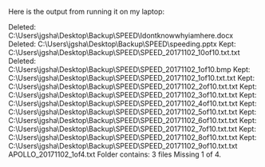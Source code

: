 Here is the output from running it on my laptop:

Deleted: C:\Users\jgsha\Desktop\Backup\SPEED\Idontknowwhyiamhere.docx
Deleted: C:\Users\jgsha\Desktop\Backup\SPEED\speeding.pptx
Kept: C:\Users\jgsha\Desktop\Backup\SPEED\SPEED_20171102_10of10.txt.txt
Deleted: C:\Users\jgsha\Desktop\Backup\SPEED\SPEED_20171102_1of10.bmp
Kept: C:\Users\jgsha\Desktop\Backup\SPEED\SPEED_20171102_1of10.txt.txt
Kept: C:\Users\jgsha\Desktop\Backup\SPEED\SPEED_20171102_2of10.txt.txt
Kept: C:\Users\jgsha\Desktop\Backup\SPEED\SPEED_20171102_3of10.txt.txt
Kept: C:\Users\jgsha\Desktop\Backup\SPEED\SPEED_20171102_4of10.txt.txt
Kept: C:\Users\jgsha\Desktop\Backup\SPEED\SPEED_20171102_5of10.txt.txt
Kept: C:\Users\jgsha\Desktop\Backup\SPEED\SPEED_20171102_6of10.txt.txt
Kept: C:\Users\jgsha\Desktop\Backup\SPEED\SPEED_20171102_7of10.txt.txt
Kept: C:\Users\jgsha\Desktop\Backup\SPEED\SPEED_20171102_8of10.txt.txt
Kept: C:\Users\jgsha\Desktop\Backup\SPEED\SPEED_20171102_9of10.txt.txt
APOLLO_20171102_1of4.txt
Folder contains: 3 files
Missing 1 of 4.
